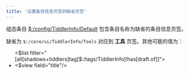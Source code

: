 ```yaml
---
title: '设置条目信息页签的缺省页签'
---
```


组态条目 [$:/config/TiddlerInfo/Default](#%24%3A/config/TiddlerInfo/Default) 包含条目名称为缺省的条目信息页签。

缺省为 `$:/core/ui/TiddlerInfo/Tools` 对应到 **工具** 页签。其他可能的值为：

<ul>
<$list filter="[all[shadows+tiddlers]tag[$:/tags/TiddlerInfo]!has[draft.of]]">
<li>
<$view field="title"/>
</li>
</$list>
</ul>
